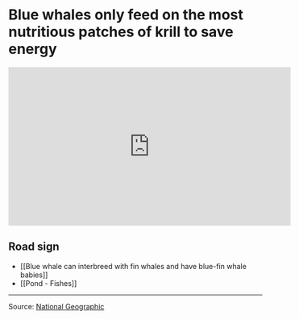 # Blue whales only feed on the most nutritious patches of krill to save energy

<iframe width="560" height="315" src="https://www.youtube.com/embed/cbxSBDopVyw?si=apcT_1yQKM_0Vsq7" title="YouTube video player" frameborder="0" allow="accelerometer; autoplay; clipboard-write; encrypted-media; gyroscope; picture-in-picture; web-share" allowfullscreen></iframe>

## Road sign

- [[Blue whale can interbreed with fin whales and have blue-fin whale babies]]
- [[Pond - Fishes]]

---

Source: [National Geographic](https://www.youtube.com/watch?v=cbxSBDopVyw)